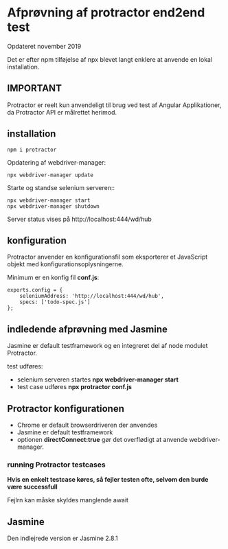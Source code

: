 # Afprøvning af protractor end2end test

Opdateret november 2019

Det er efter npm tilføjelse af npx blevet langt enklere at anvende en lokal installation.

## IMPORTANT

Protractor er reelt kun anvendeligt til brug ved test af Angular Applikationer, da Protractor API er målrettet herimod.

## installation

```
npm i protractor
```

Opdatering af webdriver-manager:

```
npx webdriver-manager update
```

Starte og standse selenium serveren::

```
npx webdriver-manager start
npx webdriver-manager shutdown
```

Server status vises på http://localhost:444/wd/hub

## konfiguration

Protractor anvender en konfigurationsfil som eksporterer et JavaScript objekt med konfigurationsoplysningerne.

Minimum er en konfig fil **conf.js**:

```
exports.config = {
    seleniumAddress: 'http://localhost:444/wd/hub',
    specs: ['todo-spec.js']
};
```

## indledende afprøvning med Jasmine

Jasmine er default testframework og en integreret del af node modulet Protractor.

test udføres:

- selenium serveren startes **npx webdriver-manager start**
- test case udføres **npx protractor conf.js**

## Protractor konfigurationen

- Chrome er default browserdriveren der anvendes
- Jasmine er default testframework
- optionen **directConnect:true** gør det overflødigt at anvende webdriver-manager. 


### running Protractor testcases

**Hvis en enkelt testcase køres, så fejler testen ofte, selvom den burde være successfull**

Fejlrn kan måske skyldes manglende await

## Jasmine

Den indlejrede version er Jasmine 2.8.1
